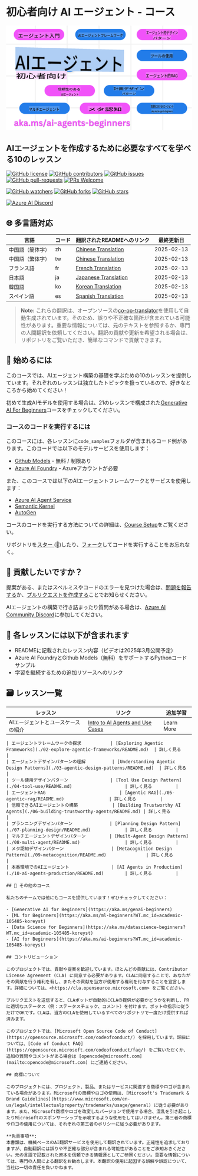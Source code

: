 # 初心者向け AI エージェント - コース

![Generative AI For Beginners](../../translated_images/repo-thumbnail.fdd5f487bb7274d4a08459d76907ec4914de268c99637e9af082b1d3eb0730e2.ja.png?WT.mc_id=academic-105485-koreyst)

## AIエージェントを作成するために必要なすべてを学べる10のレッスン

[![GitHub license](https://img.shields.io/github/license/microsoft/ai-agents-for-beginners.svg)](https://github.com/microsoft/ai-agents-for-beginners/blob/master/LICENSE?WT.mc_id=academic-105485-koreyst)
[![GitHub contributors](https://img.shields.io/github/contributors/microsoft/ai-agents-for-beginners.svg)](https://GitHub.com/microsoft/ai-agents-for-beginners/graphs/contributors/?WT.mc_id=academic-105485-koreyst)
[![GitHub issues](https://img.shields.io/github/issues/microsoft/ai-agents-for-beginners.svg)](https://GitHub.com/microsoft/ai-agents-for-beginners/issues/?WT.mc_id=academic-105485-koreyst)
[![GitHub pull-requests](https://img.shields.io/github/issues-pr/microsoft/ai-agents-for-beginners.svg)](https://GitHub.com/microsoft/ai-agents-for-beginners/pulls/?WT.mc_id=academic-105485-koreyst)
[![PRs Welcome](https://img.shields.io/badge/PRs-welcome-brightgreen.svg?style=flat-square)](http://makeapullrequest.com?WT.mc_id=academic-105485-koreyst)

[![GitHub watchers](https://img.shields.io/github/watchers/microsoft/ai-agents-for-beginners.svg?style=social&label=Watch)](https://GitHub.com/microsoft/ai-agents-for-beginners/watchers/?WT.mc_id=academic-105485-koreyst)
[![GitHub forks](https://img.shields.io/github/forks/microsoft/ai-agents-for-beginners.svg?style=social&label=Fork)](https://GitHub.com/microsoft/ai-agents-for-beginners/network/?WT.mc_id=academic-105485-koreyst)
[![GitHub stars](https://img.shields.io/github/stars/microsoft/ai-agents-for-beginners.svg?style=social&label=Star)](https://GitHub.com/microsoft/ai-agents-for-beginners/stargazers/?WT.mc_id=academic-105485-koreyst)

[![Azure AI Discord](https://dcbadge.limes.pink/api/server/kzRShWzttr)](https://discord.gg/kzRShWzttr)

## 🌐 多言語対応

| 言語                  | コード | 翻訳されたREADMEへのリンク                              | 最終更新日 |
|-----------------------|--------|---------------------------------------------------------|------------|
| 中国語（簡体字）       | zh     | [Chinese Translation](../zh/README.md)      | 2025-02-13 |
| 中国語（繁体字）       | tw     | [Chinese Translation](../tw/README.md)      | 2025-02-13 |
| フランス語            | fr     | [French Translation](../fr/README.md)       | 2025-02-13 |
| 日本語                | ja     | [Japanese Translation](./README.md)     | 2025-02-13 |
| 韓国語                | ko     | [Korean Translation](../ko/README.md)       | 2025-02-13 |
| スペイン語            | es     | [Spanish Translation](../es/README.md)      | 2025-02-13 |

> **Note:**
> これらの翻訳は、オープンソースの[co-op-translator](https://github.com/Azure/co-op-translator)を使用して自動生成されています。そのため、誤りや不正確な箇所が含まれている可能性があります。重要な情報については、元のテキストを参照するか、専門の人間翻訳を依頼してください。翻訳の貢献や更新を希望される場合は、リポジトリをご覧いただき、簡単なコマンドで貢献できます。

## 🌱 始めるには

このコースでは、AIエージェント構築の基礎を学ぶための10のレッスンを提供しています。それぞれのレッスンは独立したトピックを扱っているので、好きなところから始めてください！

初めて生成AIモデルを使用する場合は、21のレッスンで構成された[Generative AI For Beginners](https://aka.ms/genai-beginners)コースをチェックしてください。

### コースのコードを実行するには

このコースには、各レッスンに`code_samples`フォルダが含まれるコード例があります。このコードでは以下のモデルサービスを使用します：

- [Github Models](https://aka.ms/ai-agents-beginners/github-models) - 無料 / 制限あり
- [Azure AI Foundry](https://aka.ms/ai-agents-beginners/ai-foundry) - Azureアカウントが必要

また、このコースでは以下のAIエージェントフレームワークとサービスを使用します：

- [Azure AI Agent Service](https://aka.ms/ai-agents-beginners/ai-agent-service)
- [Semantic Kernel](https://aka.ms/ai-agents-beginners/semantic-kernel)
- [AutoGen](https://aka.ms/ai-agents/autogen)

コースのコードを実行する方法についての詳細は、[Course Setup](./00-course-setup/README.md)をご覧ください。

リポジトリを[スター (🌟)](https://docs.github.com/en/get-started/exploring-projects-on-github/saving-repositories-with-stars?WT.mc_id=academic-105485-koreyst)したり、[フォーク](https://github.com/microsoft/ai-agents-for-beginners/fork)してコードを実行することをお忘れなく。

## 🙏 貢献したいですか？

提案がある、またはスペルミスやコードのエラーを見つけた場合は、[問題を報告する](https://github.com/microsoft/ai-agents-for-beginners/issues?WT.mc_id=academic-105485-koreyst)か、[プルリクエストを作成する](https://github.com/microsoft/ai-agents-for-beginners/pulls?WT.mc_id=academic-105485-koreyst)ことでお知らせください。

AIエージェントの構築で行き詰まったり質問がある場合は、[Azure AI Community Discord](https://discord.gg/kzRShWzttr)に参加してください。

## 📂 各レッスンには以下が含まれます

- READMEに記載されたレッスン内容（ビデオは2025年3月公開予定）
- Azure AI FoundryとGithub Models（無料）をサポートするPythonコードサンプル
- 学習を継続するための追加リソースへのリンク

## 🗃️ レッスン一覧

| **レッスン**                            | **リンク**                                   | **追加学習**       |
|----------------------------------------|--------------------------------------------|--------------------|
| AIエージェントとユースケースの紹介      | [Intro to AI Agents and Use Cases](./01-intro-to-ai-agents/README.md)          | Learn More         |
```
| エージェントフレームワークの探求           | [Exploring Agentic Frameworks](./02-explore-agentic-frameworks/README.md)  | 詳しく見る         |
| エージェントデザインパターンの理解          | [Understanding Agentic Design Patterns](./03-agentic-design-patterns/README.md)  | 詳しく見る         |
| ツール使用デザインパターン                | [Tool Use Design Pattern](./04-tool-use/README.md)                    | 詳しく見る         |
| エージェントRAG                            | [Agentic RAG](./05-agentic-rag/README.md)                 | 詳しく見る         |
| 信頼できるAIエージェントの構築             | [Building Trustworthy AI Agents](./06-building-trustworthy-agents/README.md) | 詳しく見る         |
| プランニングデザインパターン              | [Planning Design Pattern](./07-planning-design/README.md)             | 詳しく見る         |
| マルチエージェントデザインパターン         | [Muilt-Agent Design Pattern](./08-multi-agent/README.md)                 | 詳しく見る         |
| メタ認知デザインパターン                  | [Metacognition Design Pattern](./09-metacognition/README.md)               | 詳しく見る         |
| 本番環境でのAIエージェント                | [AI Agents in Production](./10-ai-agents-production/README.md)        | 詳しく見る         |

## 🎒 その他のコース

私たちのチームでは他にもコースを提供しています！ぜひチェックしてください：

- [Generative AI for Beginners](https://aka.ms/genai-beginners)
- [ML for Beginners](https://aka.ms/ml-beginners?WT.mc_id=academic-105485-koreyst)
- [Data Science for Beginners](https://aka.ms/datascience-beginners?WT.mc_id=academic-105485-koreyst)
- [AI for Beginners](https://aka.ms/ai-beginners?WT.mc_id=academic-105485-koreyst)

## コントリビューション

このプロジェクトでは、貢献や提案を歓迎しています。ほとんどの貢献には、Contributor License Agreement (CLA) に同意する必要があります。CLAに同意することで、あなたがその貢献を行う権利を有し、またその貢献を当方が使用する権利を付与することを宣言します。詳細については、<https://cla.opensource.microsoft.com> をご覧ください。

プルリクエストを送信すると、CLAボットが自動的にCLAの提供が必要かどうかを判断し、PRに適切なステータス（例：ステータスチェック、コメント）を付けます。ボットの指示に従うだけでOKです。CLAは、当方のCLAを使用しているすべてのリポジトリで一度だけ提供すれば済みます。

このプロジェクトでは、[Microsoft Open Source Code of Conduct](https://opensource.microsoft.com/codeofconduct/) を採用しています。詳細については、[Code of Conduct FAQ](https://opensource.microsoft.com/codeofconduct/faq/) をご覧いただくか、追加の質問やコメントがある場合は [opencode@microsoft.com](mailto:opencode@microsoft.com) にご連絡ください。

## 商標について

このプロジェクトには、プロジェクト、製品、またはサービスに関連する商標やロゴが含まれている場合があります。Microsoftの商標やロゴの使用は、[Microsoft's Trademark & Brand Guidelines](https://www.microsoft.com/en-us/legal/intellectualproperty/trademarks/usage/general) に従う必要があります。また、Microsoft商標やロゴを改変したバージョンで使用する場合、混乱を引き起こしたりMicrosoftのスポンサーシップを示唆するような使用をしてはいけません。第三者の商標やロゴの使用については、それぞれの第三者のポリシーに従う必要があります。

**免責事項**:  
本書類は、機械ベースのAI翻訳サービスを使用して翻訳されています。正確性を追求しておりますが、自動翻訳には誤りや不正確な部分が含まれる可能性があることをご承知おきください。元の言語で記載された原本を信頼できる情報源としてご参照ください。重要な情報については、専門の人間による翻訳をお勧めします。本翻訳の使用に起因する誤解や誤認について、当社は一切の責任を負いかねます。